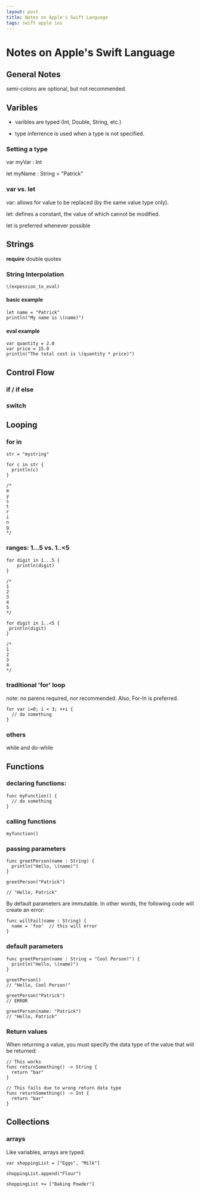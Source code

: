 ```yaml
---
layout: post
title: Notes on Apple's Swift Language  
tags: swift apple ios 
---
```


# Notes on Apple's Swift Language

## General Notes

semi-colons are optional, but not recommended.

## Varibles

 - varibles are typed (Int, Double, String, etc.)

 - type inferrence is used when a type is not specified.

### Setting a type

var myVar : Int

let myName : String = "Patrick"


### var vs. let

var: allows for value to be replaced (by the same value type only).

let: defines a constant, the value of which cannot be modified.

let is preferred whenever possible

## Strings

__require__ double quotes


### String Interpolation

    \(expession_to_eval)

#### basic example

    let name = "Patrick"
    println("My name is \(name)")

#### eval example

    var quantity = 2.0
    var price = 15.0
    println("The total cost is \(quantity * price)")

## Control Flow

### if / if else

### switch


## Looping

### for in

    str = "mystring"

    for c in str {
      println(c)
    }

    /*
    m
    y
    s
    t
    r
    i
    n
    g
    */


### ranges: 1...5  vs.  1..<5

    for digit in 1...5 {
        println(digit)
    }

    /*
    1
    2
    3
    4
    5
    */

    for digit in 1..<5 {
     println(digit)
    }

    /*
    1
    2
    3
    4
    */

### traditional 'for' loop

note: no parens required, nor recommended.  Also, For-In is preferred.


    for var i=0; i < 3; ++i {
      // do something
    } 

### others

while and do-while



## Functions

### declaring functions:

    func myFunction() {
      // do something
    }

### calling functions

    myfunction()

### passing parameters

    func greetPerson(name : String) {
      println("Hello, \(name)")
    }

    greetPerson("Patrick")

    // "Hello, Patrick"


By default parameters are immutable.
In other words, the following code will create an error:

    func willFail(name : String) {
      name = 'foo'  // this will error
    }


### default parameters

    func greetPerson(name : String = "Cool Person!") {
      println("Hello, \(name)")
    }

    greetPerson()
    // "Hello, Cool Person!"
    
    greetPerson("Patrick")
    // ERROR
    
    greetPerson(name: "Patrick")
    // "Hello, Patrick"

### Return values

When returning a value, you must specify the data type of the value that will be returned:

    // This works
    func returnSomething() -> String {
      return "bar"
    }

    // This fails due to wrong return data type 
    func returnSomething() -> Int {
      return "bar"
    }


## Collections

### arrays

Like variables, arrays are typed.

    var shoppingList = ["Eggs", "Milk"]

    shoppingList.append("Flour")

    shoppingList += ["Baking Powder"]


### 
